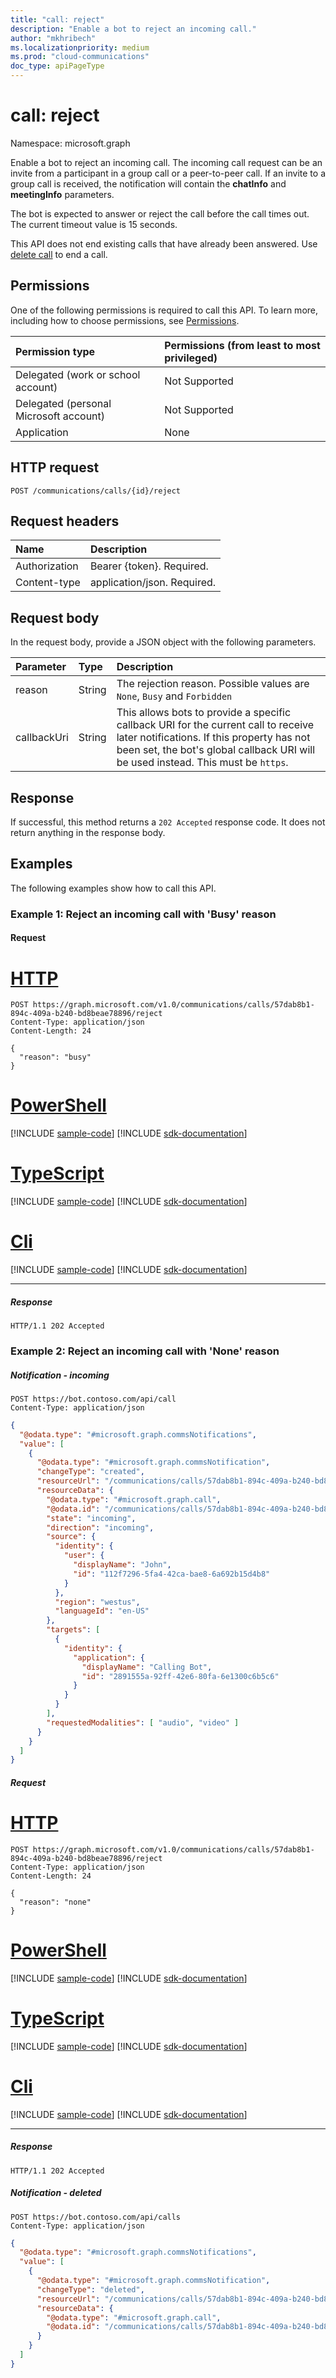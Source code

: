```yaml
---
title: "call: reject"
description: "Enable a bot to reject an incoming call."
author: "mkhribech"
ms.localizationpriority: medium
ms.prod: "cloud-communications"
doc_type: apiPageType
---
```


# call: reject

Namespace: microsoft.graph

Enable a bot to reject an incoming call. The incoming call request can be an invite from a participant in a group call or a peer-to-peer call. If an invite to a group call is received, the notification will contain the **chatInfo** and **meetingInfo** parameters.

The bot is expected to answer or reject the call before the call times out. The current timeout value is 15 seconds.

This API does not end existing calls that have already been answered. Use [delete call](../api/call-delete.md) to end a call.

## Permissions
One of the following permissions is required to call this API. To learn more, including how to choose permissions, see [Permissions](/graph/permissions-reference).

| Permission type | Permissions (from least to most privileged)                |
| :-------------- | :--------------------------------------------------------- |
| Delegated (work or school account)     | Not Supported                       |
| Delegated (personal Microsoft account) | Not Supported                       |
| Application     | None                                                       |

## HTTP request
<!-- { "blockType": "ignored" } -->
```http
POST /communications/calls/{id}/reject
```

## Request headers
| Name          | Description               |
|:--------------|:--------------------------|
| Authorization | Bearer {token}. Required. |
| Content-type  | application/json. Required.|

## Request body
In the request body, provide a JSON object with the following parameters.

| Parameter      | Type    |Description|
|:---------------|:--------|:----------|
|reason|String|The rejection reason. Possible values are `None`, `Busy` and `Forbidden` |
|callbackUri|String|This allows bots to provide a specific callback URI for the current call to receive later notifications. If this property has not been set, the bot's global callback URI will be used instead. This must be `https`.|

## Response
If successful, this method returns a `202 Accepted` response code. It does not return anything in the response body.

## Examples
The following examples show how to call this API.

### Example 1: Reject an incoming call with 'Busy' reason
#### Request

# [HTTP](#tab/http)
<!-- {
  "blockType": "request",
  "name": "call-reject"
}-->
```http
POST https://graph.microsoft.com/v1.0/communications/calls/57dab8b1-894c-409a-b240-bd8beae78896/reject
Content-Type: application/json
Content-Length: 24

{
  "reason": "busy"
}
```

# [PowerShell](#tab/powershell)
[!INCLUDE [sample-code](../includes/snippets/powershell/call-reject-powershell-snippets.md)]
[!INCLUDE [sdk-documentation](../includes/snippets/snippets-sdk-documentation-link.md)]

# [TypeScript](#tab/typescript)
[!INCLUDE [sample-code](../includes/snippets/typescript/call-reject-typescript-snippets.md)]
[!INCLUDE [sdk-documentation](../includes/snippets/snippets-sdk-documentation-link.md)]

# [Cli](#tab/cli)
[!INCLUDE [sample-code](../includes/snippets/cli/call-reject-cli-snippets.md)]
[!INCLUDE [sdk-documentation](../includes/snippets/snippets-sdk-documentation-link.md)]

---

##### Response

<!-- {
  "blockType": "response",
  "truncated": true
} -->
```http
HTTP/1.1 202 Accepted
```

### Example 2: Reject an incoming call with 'None' reason

##### Notification - incoming

```http
POST https://bot.contoso.com/api/call
Content-Type: application/json
```

<!-- {
  "blockType": "example",
  "name": "call-reject-none",
  "@odata.type": "microsoft.graph.commsNotifications"
}-->
```json
{
  "@odata.type": "#microsoft.graph.commsNotifications",
  "value": [
    {
      "@odata.type": "#microsoft.graph.commsNotification",
      "changeType": "created",
      "resourceUrl": "/communications/calls/57dab8b1-894c-409a-b240-bd8beae78896",
      "resourceData": {
        "@odata.type": "#microsoft.graph.call",
        "@odata.id": "/communications/calls/57dab8b1-894c-409a-b240-bd8beae78896",
        "state": "incoming",
        "direction": "incoming",
        "source": {
          "identity": {
            "user": {
              "displayName": "John",
              "id": "112f7296-5fa4-42ca-bae8-6a692b15d4b8"
            }
          },
          "region": "westus",
          "languageId": "en-US"
        },
        "targets": [
          {
            "identity": {
              "application": {
                "displayName": "Calling Bot",
                "id": "2891555a-92ff-42e6-80fa-6e1300c6b5c6"
              }
            }
          }
        ],
        "requestedModalities": [ "audio", "video" ]
      }
    }
  ]
}
```

##### Request


# [HTTP](#tab/http)
<!-- {
  "blockType": "request",
  "name": "call-reject-none-reason"
}-->
```http
POST https://graph.microsoft.com/v1.0/communications/calls/57dab8b1-894c-409a-b240-bd8beae78896/reject
Content-Type: application/json
Content-Length: 24

{
  "reason": "none"
}
```

# [PowerShell](#tab/powershell)
[!INCLUDE [sample-code](../includes/snippets/powershell/call-reject-none-reason-powershell-snippets.md)]
[!INCLUDE [sdk-documentation](../includes/snippets/snippets-sdk-documentation-link.md)]

# [TypeScript](#tab/typescript)
[!INCLUDE [sample-code](../includes/snippets/typescript/call-reject-none-reason-typescript-snippets.md)]
[!INCLUDE [sdk-documentation](../includes/snippets/snippets-sdk-documentation-link.md)]

# [Cli](#tab/cli)
[!INCLUDE [sample-code](../includes/snippets/cli/call-reject-none-reason-cli-snippets.md)]
[!INCLUDE [sdk-documentation](../includes/snippets/snippets-sdk-documentation-link.md)]

---

##### Response
<!-- {
  "blockType": "response",
  "truncated": true
} -->
```http
HTTP/1.1 202 Accepted
```

##### Notification - deleted

```http
POST https://bot.contoso.com/api/calls
Content-Type: application/json
```

<!-- {
  "blockType": "example",
  "@odata.type": "microsoft.graph.commsNotifications"
}-->
```json
{
  "@odata.type": "#microsoft.graph.commsNotifications",
  "value": [
    {
      "@odata.type": "#microsoft.graph.commsNotification",
      "changeType": "deleted",
      "resourceUrl": "/communications/calls/57dab8b1-894c-409a-b240-bd8beae78896",
      "resourceData": {
        "@odata.type": "#microsoft.graph.call",
        "@odata.id": "/communications/calls/57dab8b1-894c-409a-b240-bd8beae78896"
      }
    }
  ]
}
```

<!-- uuid: 8fcb5dbc-d5aa-4681-8e31-b001d5168d79
2015-10-25 14:57:30 UTC -->
<!--
{
  "type": "#page.annotation",
  "description": "call: reject",
  "keywords": "",
  "section": "documentation",
  "tocPath": "",
  "suppressions": [
  ]
}
-->

